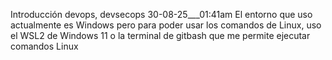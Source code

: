 Introducción devops, devsecops
30-08-25___01:41am
El entorno que uso actualmente es Windows pero para poder usar los comandos de Linux, uso el WSL2 de Windows 11 o la terminal de gitbash que me permite ejecutar comandos Linux
